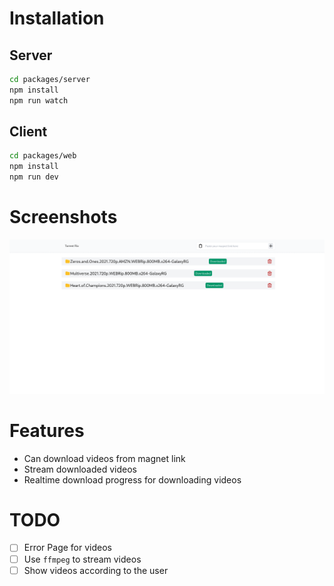 # Installation

## Server

```sh
cd packages/server
npm install
npm run watch
```

## Client

```sh
cd packages/web
npm install
npm run dev
```

# Screenshots

<img src="./screenshots/desktop.png" />

# Features

- Can download videos from magnet link
- Stream downloaded videos
- Realtime download progress for downloading videos

# TODO

- [ ] Error Page for videos
- [ ] Use `ffmpeg` to stream videos
- [ ] Show videos according to the user
